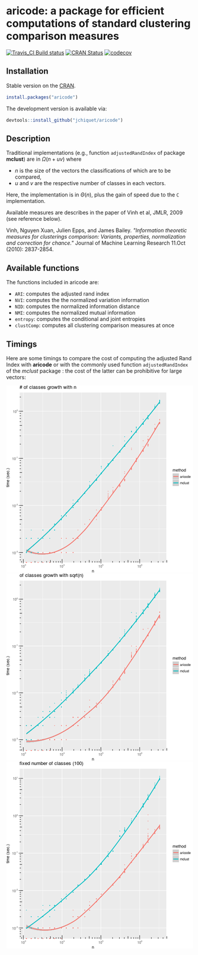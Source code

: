 

# aricode: a package for efficient computations of standard clustering comparison measures

[![Travis_CI Build status](https://travis-ci.org/jchiquet/aricode.svg?branch=master)](https://travis-ci.org/jchiquet/aricode)
[![CRAN Status](https://www.r-pkg.org/badges/version/aricode)](https://CRAN.R-project.org/package=aricode)
[![codecov](https://codecov.io/gh/jchiquet/aricode/branch/master/graph/badge.svg)](https://codecov.io/gh/jchiquet/aricode)

## Installation

Stable version on the [CRAN](https://cran.rstudio.com/web/packages/aricode/).


```r
install.packages("aricode")
```

The development version is available via:


```r
devtools::install_github("jchiquet/aricode")
```

## Description

Traditional implementations (e.g., function `adjustedRandIndex` of package **mclust**) are in $\Omega(n + u v)$ where 

- $n$ is the size of the vectors the classifications of which are to be compared,
- $u$ and $v$ are the respective number of classes in each vectors. 

Here, the implementation is in $\Theta(n)$, plus the gain of speed due to the `C` implementation.

Available measures are describes in the paper of Vinh et al, JMLR, 2009 (see reference below).

Vinh, Nguyen Xuan, Julien Epps, and James Bailey. *"Information theoretic measures for clusterings comparison: Variants, properties, normalization and correction for chance."* Journal of Machine Learning Research 11.Oct (2010): 2837-2854.

## Available functions

The functions included in aricode are:

- `ARI`: computes the adjusted rand index
- `NVI`: computes the the normalized variation information
- `NID`: computes the normalized information distance
- `NMI`: computes the normalized mutual information
- `entropy`: computes the conditional and joint entropies
- `clustComp`: computes all clustering comparison measures at once

## Timings

Here are some timings to compare the cost of computing the adjusted Rand Index with **aricode** or with the commonly used function `adjustedRandIndex` of the *mclust* package : the cost of the latter can be prohibitive for large vectors: 





![plot of chunk timings_plot](figure/timings_plot-1.png)![plot of chunk timings_plot](figure/timings_plot-2.png)![plot of chunk timings_plot](figure/timings_plot-3.png)

